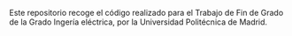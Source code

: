 Este repositorio recoge el código realizado para el Trabajo de Fin de Grado de la Grado Ingería eléctrica, por la Universidad Politécnica de Madrid.
